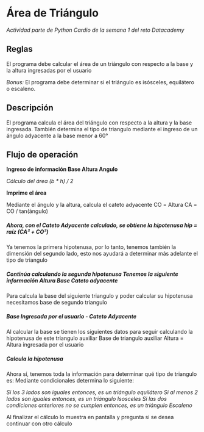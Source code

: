 # Área de Triángulo
_Actividad parte de Python Cardio de la semana 1 del reto Datacademy_


## Reglas

El programa debe calcular el área de un triángulo con respecto a la base y la altura ingresadas por el usuario

*Bonus:* El programa debe determinar si el triángulo es isósceles, equilátero o escaleno.

## Descripción

El programa calcula el área del triángulo con respecto a la altura y la base ingresada. También determina el tipo de triangulo mediante el ingreso de un ángulo adyacente a la base menor a 60°

## Flujo de operación

**Ingreso de información Base Altura Angulo**

*Cálculo del área (b * h) / 2*

**Imprime el área**

Mediante el ángulo y la altura, calcula el cateto adyacente CO = Altura CA = CO / tan(ángulo)

##### Ahora, con el Cateto Adyacente calculado, se obtiene la hipotenusa hip = raíz (CA² + CO²)

Ya tenemos la primera hipotenusa, por lo tanto, tenemos también la dimensión del segundo lado, esto nos ayudará a determinar más adelante el tipo de triangulo

##### Continúa calculando la segunda hipotenusa Tenemos la siguiente información Altura Base Cateto adyacente

Para calcula la base del siguiente triangulo y poder calcular su hipotenusa necesitamos base de segundo triangulo
 ##### Base Ingresada por el usuario - Cateto Adyacente

Al calcular la base se tienen los siguientes datos para seguir calculando la hipotenusa de este triangulo auxiliar Base de triangulo auxiliar Altura = Altura ingresada por el usuario

##### Calcula la hipotenusa

Ahora sí, tenemos toda la información para determinar qué tipo de triangulo es: Mediante condicionales determina lo siguiente:

*Si los 3 lados son iguales entonces, es un triángulo equilátero 
Si al menos 2 lados son iguales entonces, es un triángulo Isosceles 
Si las dos condiciones anteriores no se cumplen entonces, es un triángulo Escaleno*

Al finalizar el cálculo lo muestra en pantalla y pregunta si se desea continuar con otro cálculo

